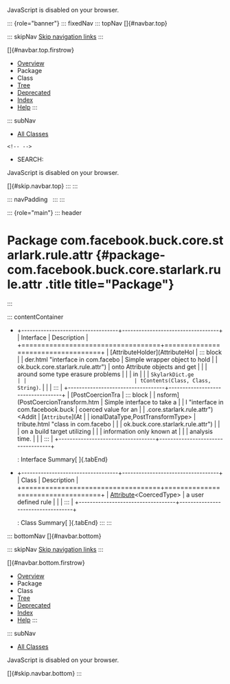 <div>

JavaScript is disabled on your browser.

</div>

::: {role="banner"}
::: fixedNav
::: topNav
[]{#navbar.top}

::: skipNav
[Skip navigation links](#skip.navbar.top "Skip navigation links")
:::

[]{#navbar.top.firstrow}

-   [Overview](../../../../../../../index.html)
-   Package
-   Class
-   [Tree](package-tree.html)
-   [Deprecated](../../../../../../../deprecated-list.html)
-   [Index](../../../../../../../index-all.html)
-   [Help](../../../../../../../help-doc.html)
:::

::: subNav
-   [All Classes](../../../../../../../allclasses.html)

```{=html}
<!-- -->
```
-   SEARCH:

<div>

<div>

JavaScript is disabled on your browser.

</div>

</div>

[]{#skip.navbar.top}
:::
:::

::: navPadding
 
:::
:::

::: {role="main"}
::: header
# Package com.facebook.buck.core.starlark.rule.attr {#package-com.facebook.buck.core.starlark.rule.attr .title title="Package"}
:::

::: contentContainer
-   +-----------------------------------+-----------------------------------+
    | Interface                         | Description                       |
    +===================================+===================================+
    | [AttributeHolder](AttributeHol    | ::: block                         |
    | der.html "interface in com.facebo | Simple wrapper object to hold     |
    | ok.buck.core.starlark.rule.attr") | onto Attribute objects and get    |
    |                                   | around some type erasure problems |
    |                                   | in                                |
    |                                   | `SkylarkDict.ge                   |
    |                                   | tContents(Class, Class, String)`. |
    |                                   | :::                               |
    +-----------------------------------+-----------------------------------+
    | [PostCoercionTra                  | ::: block                         |
    | nsform](PostCoercionTransform.htm | Simple interface to take a        |
    | l "interface in com.facebook.buck | coerced value for an              |
    | .core.starlark.rule.attr")\<Addit | [`Attribute`](At                  |
    | ionalDataType,​PostTransformType\> | tribute.html "class in com.facebo |
    |                                   | ok.buck.core.starlark.rule.attr") |
    |                                   | on a build target utilizing       |
    |                                   | information only known at         |
    |                                   | analysis time.                    |
    |                                   | :::                               |
    +-----------------------------------+-----------------------------------+

    : Interface Summary[ ]{.tabEnd}

-   +-----------------------------------+-----------------------------------+
    | Class                             | Description                       |
    +===================================+===================================+
    | [Attribute](Attribute.html "c     | ::: block                         |
    | lass in com.facebook.buck.core.st | Representation of a parameter of  |
    | arlark.rule.attr")\<CoercedType\> | a user defined rule               |
    |                                   | :::                               |
    +-----------------------------------+-----------------------------------+

    : Class Summary[ ]{.tabEnd}
:::
:::

::: bottomNav
[]{#navbar.bottom}

::: skipNav
[Skip navigation links](#skip.navbar.bottom "Skip navigation links")
:::

[]{#navbar.bottom.firstrow}

-   [Overview](../../../../../../../index.html)
-   Package
-   Class
-   [Tree](package-tree.html)
-   [Deprecated](../../../../../../../deprecated-list.html)
-   [Index](../../../../../../../index-all.html)
-   [Help](../../../../../../../help-doc.html)
:::

::: subNav
-   [All Classes](../../../../../../../allclasses.html)

<div>

<div>

JavaScript is disabled on your browser.

</div>

</div>

[]{#skip.navbar.bottom}
:::
